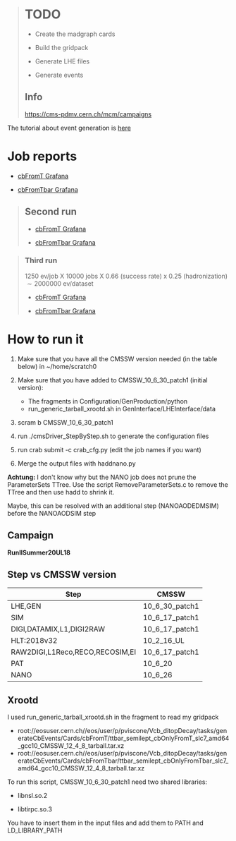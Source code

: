 > # TODO
> 
> - Create the madgraph cards
> 
> - Build the gridpack
> 
> - Generate LHE files
> 
> - Generate events
> 
> ## Info
> 
>  https://cms-pdmv.cern.ch/mcm/campaigns

The tutorial about event generation is [here](../../tutorials/EventGeneration.md)

# Job reports

- [cbFromT Grafana](https://monit-grafana.cern.ch/d/cmsTMDetail/cms-task-monitoring-task-view?orgId=11&var-user=pviscone&var-task=230302_103719%3Apviscone_crab_TTbarSemileptonic_cbOnlyFromT_TuneCP5_13TeV-madgraphMLM-pythia8_FULLSIM&from=1677749839000&to=now)

- [cbFromTbar Grafana](https://monit-grafana.cern.ch/d/cmsTMDetail/cms-task-monitoring-task-view?orgId=11&var-user=pviscone&var-task=230201_182559%3Apviscone_crab_TTbarSemileptonic_cbOnlyFromTbar_TuneCP5_13TeV-madgraphMLM-pythia8_FULLSIM&from=1675272360000&to=now)

> ## Second run
> 
> - [cbFromT Grafana](https://monit-grafana.cern.ch/d/cmsTMDetail/cms-task-monitoring-task-view?orgId=11&var-user=pviscone&var-task=230302_104933%3Apviscone_crab_TTbarSemileptonic_cbOnlyFromT_TuneCP5_13TeV-madgraphMLM-pythia8_FULLSIM&from=1677750573000&to=now)
> 
> - [cbFromTbar Grafana](https://monit-grafana.cern.ch/d/cmsTMDetail/cms-task-monitoring-task-view?orgId=11&var-user=pviscone&var-task=230302_105148%3Apviscone_crab_TTbarSemileptonic_cbOnlyFromTbar_TuneCP5_13TeV-madgraphMLM-pythia8_FULLSIM&from=1677750708000&to=now)

> ### Third run
> 
> 1250 ev/job X 10000 jobs X 0.66 (success rate) x 0.25 (hadronization)  $\sim 2000000$ ev/dataset 
> 
> - [cbFromT Grafana](https://monit-grafana.cern.ch/d/cmsTMDetail/cms-task-monitoring-task-view?orgId=11&var-user=pviscone&var-task=230311_154702%3Apviscone_crab_TTbarSemileptonic_cbOnlyFromT_TuneCP5_13TeV-madgraphMLM-pythia8_FULLSIM&from=1678546022000&to=now)
> 
> - [cbFromTbar Grafana](https://monit-grafana.cern.ch/d/cmsTMDetail/cms-task-monitoring-task-view?orgId=11&var-user=pviscone&var-task=230313_095351%3Apviscone_crab_TTbarSemileptonic_cbOnlyFromTbar_TuneCP5_13TeV-madgraphMLM-pythia8_FULLSIM&from=1678697631000&to=now)

# How to run it

1. Make sure that you have all the CMSSW version needed (in the table below) in ~/home/scratch0

2. Make sure that you have added to CMSSW_10_6_30_patch1 (initial version):
   
   - The fragments in Configuration/GenProduction/python
   - run_generic_tarball_xrootd.sh in GenInterface/LHEInterface/data

3. scram b CMSSW_10_6_30_patch1

4. run ./cmsDriver_StepByStep.sh to generate the configuration files

5. run crab submit -c crab_cfg.py (edit the job names if you want)

6. Merge the output files with haddnano.py

**Achtung:** I don't know why but the NANO job does not prune the ParameterSets TTree. Use the script RemoveParameterSets.c to remove the TTree and then use hadd to shrink it.

Maybe, this can be resolved with an additional step (NANOAODEDMSIM) before the NANOAODSIM step

## Campaign

**RunIISummer20UL18**

## Step vs CMSSW version

| Step                            | CMSSW          |
| ------------------------------- | -------------- |
| LHE,GEN                         | 10_6_30_patch1 |
| SIM                             | 10_6_17_patch1 |
| DIGI,DATAMIX,L1,DIGI2RAW        | 10_6_17_patch1 |
| HLT:2018v32                     | 10_2_16_UL     |
| RAW2DIGI,L1Reco,RECO,RECOSIM,EI | 10_6_17_patch1 |
| PAT                             | 10_6_20        |
| NANO                            | 10_6_26        |

## Xrootd

I used run_generic_tarball_xrootd.sh in the fragment to read my gridpack 

- root://eosuser.cern.ch//eos/user/p/pviscone/Vcb_ditopDecay/tasks/generateCbEvents/Cards/cbFromT/ttbar_semilept_cbOnlyFromT_slc7_amd64_gcc10_CMSSW_12_4_8_tarball.tar.xz
- root://eosuser.cern.ch//eos/user/p/pviscone/Vcb_ditopDecay/tasks/generateCbEvents/Cards/cbFromTbar/ttbar_semilept_cbOnlyFromTbar_slc7_amd64_gcc10_CMSSW_12_4_8_tarball.tar.xz

To run this script, CMSSW_10_6_30_patch1 need two shared libraries: 

- libnsl.so.2

- libtirpc.so.3

You have to insert them in the input files and add them to PATH and LD_LIBRARY_PATH
